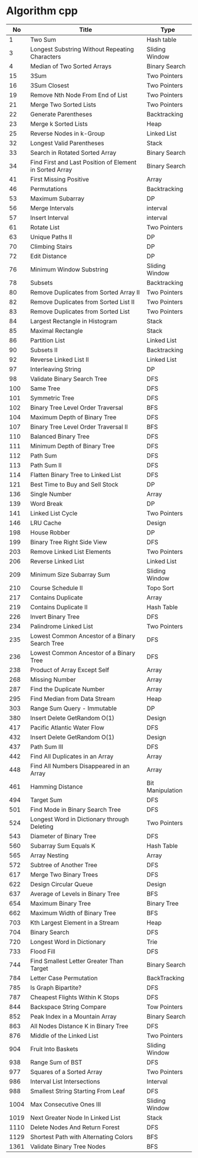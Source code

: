 # Algorithm cpp

| No   | Title                                                   | Type             |
| ---- | ------------------------------------------------------- | ---------------- |
| 1    | Two Sum                                                 | Hash table       |
| 3    | Longest Substring Without Repeating Characters          | Sliding Window   |
| 4    | Median of Two Sorted Arrays                             | Binary Search    |
| 15   | 3Sum                                                    | Two Pointers     |
| 16   | 3Sum Closest                                            | Two Pointers     |
| 19   | Remove Nth Node From End of List                        | Two Pointers     |
| 21   | Merge Two Sorted Lists                                  | Two Pointers     |
| 22   | Generate Parentheses                                    | Backtracking     |
| 23   | Merge k Sorted Lists                                    | Heap             |
| 25   | Reverse Nodes in k-Group                                | Linked List      |
| 32   | Longest Valid Parentheses                               | Stack            |
| 33   | Search in Rotated Sorted Array                          | Binary Search    |
| 34   | Find First and Last Position of Element in Sorted Array | Binary Search    |
| 41   | First Missing Positive                                  | Array            |
| 46   | Permutations                                            | Backtracking     |
| 53   | Maximum Subarray                                        | DP               |
| 56   | Merge Intervals                                         | interval         |
| 57   | Insert Interval                                         | interval         |
| 61   | Rotate List                                             | Two Pointers     |
| 63   | Unique Paths II                                         | DP               |
| 70   | Climbing Stairs                                         | DP               |
| 72   | Edit Distance                                           | DP               |
| 76   | Minimum Window Substring                                | Sliding Window   |
| 78   | Subsets                                                 | Backtracking     |
| 80   | Remove Duplicates from Sorted Array II                  | Two Pointers     |
| 82   | Remove Duplicates from Sorted List II                   | Two Pointers     |
| 83   | Remove Duplicates from Sorted List                      | Two Pointers     |
| 84   | Largest Rectangle in Histogram                          | Stack            |
| 85   | Maximal Rectangle                                       | Stack            |
| 86   | Partition List                                          | Linked List      |
| 90   | Subsets II                                              | Backtracking     |
| 92   | Reverse Linked List II                                  | Linked List      |
| 97   | Interleaving String                                     | DP               |
| 98   | Validate Binary Search Tree                             | DFS              |
| 100  | Same Tree                                               | DFS              |
| 101  | Symmetric Tree                                          | DFS              |
| 102  | Binary Tree Level Order Traversal                       | BFS              |
| 104  | Maximum Depth of Binary Tree                            | DFS              |
| 107  | Binary Tree Level Order Traversal II                    | BFS              |
| 110  | Balanced Binary Tree                                    | DFS              |
| 111  | Minimum Depth of Binary Tree                            | DFS              |
| 112  | Path Sum                                                | DFS              |
| 113  | Path Sum II                                             | DFS              |
| 114  | Flatten Binary Tree to Linked List                      | DFS              |
| 121  | Best Time to Buy and Sell Stock                         | DP               |
| 136  | Single Number                                           | Array            |
| 139  | Word Break                                              | DP               |
| 141  | Linked List Cycle                                       | Two Pointers     |
| 146  | LRU Cache                                               | Design           |
| 198  | House Robber                                            | DP               |
| 199  | Binary Tree Right Side View                             | DFS              |
| 203  | Remove Linked List Elements                             | Two Pointers     |
| 206  | Reverse Linked List                                     | Linked List      |
| 209  | Minimum Size Subarray Sum                               | Sliding Window   |
| 210  | Course Schedule II                                      | Topo Sort        |
| 217  | Contains Duplicate                                      | Array            |
| 219  | Contains Duplicate II                                   | Hash Table       |
| 226  | Invert Binary Tree                                      | DFS              |
| 234  | Palindrome Linked List                                  | Two Pointers     |
| 235  | Lowest Common Ancestor of a Binary Search Tree          | DFS              |
| 236  | Lowest Common Ancestor of a Binary Tree                 | DFS              |
| 238  | Product of Array Except Self                            | Array            |
| 268  | Missing Number                                          | Array            |
| 287  | Find the Duplicate Number                               | Array            |
| 295  | Find Median from Data Stream                            | Heap             |
| 303  | Range Sum Query - Immutable                             | DP               |
| 380  | Insert Delete GetRandom O(1)                            | Design           |
| 417  | Pacific Atlantic Water Flow                             | DFS              |
| 432  | Insert Delete GetRandom O(1)                            | Design           |
| 437  | Path Sum III                                            | DFS              |
| 442  | Find All Duplicates in an Array                         | Array            |
| 448  | Find All Numbers Disappeared in an Array                | Array            |
| 461  | Hamming Distance                                        | Bit Manipulation |
| 494  | Target Sum                                              | DFS              |
| 501  | Find Mode in Binary Search Tree                         | DFS              |
| 524  | Longest Word in Dictionary through Deleting             | Two Pointers     |
| 543  | Diameter of Binary Tree                                 | DFS              |
| 560  | Subarray Sum Equals K                                   | Hash Table       |
| 565  | Array Nesting                                           | Array            |
| 572  | Subtree of Another Tree                                 | DFS              |
| 617  | Merge Two Binary Trees                                  | DFS              |
| 622  | Design Circular Queue                                   | Design           |
| 637  | Average of Levels in Binary Tree                        | BFS              |
| 654  | Maximum Binary Tree                                     | Binary Tree      |
| 662  | Maximum Width of Binary Tree                            | BFS              |
| 703  | Kth Largest Element in a Stream                         | Heap             |
| 704  | Binary Search                                           | DFS              |
| 720  | Longest Word in Dictionary                              | Trie             |
| 733  | Flood Fill                                              | DFS              |
| 744  | Find Smallest Letter Greater Than Target                | Binary Search    |
| 784  | Letter Case Permutation                                 | BackTracking     |
| 785  | Is Graph Bipartite?                                     | DFS              |
| 787  | Cheapest Flights Within K Stops                         | DFS              |
| 844  | Backspace String Compare                                | Tow Pointers     |
| 852  | Peak Index in a Mountain Array                          | Binary Search    |
| 863  | All Nodes Distance K in Binary Tree                     | DFS              |
| 876  | Middle of the Linked List                               | Two Pointers     |
| 904  | Fruit Into Baskets                                      | Sliding Window   |
| 938  | Range Sum of BST                                        | DFS              |
| 977  | Squares of a Sorted Array                               | Two Pointers     |
| 986  | Interval List Intersections                             | Interval         |
| 988  | Smallest String Starting From Leaf                      | DFS              |
| 1004 | Max Consecutive Ones III                                | Sliding Window   |
| 1019 | Next Greater Node In Linked List                        | Stack            |
| 1110 | Delete Nodes And Return Forest                          | DFS              |
| 1129 | Shortest Path with Alternating Colors                   | BFS              |
| 1361 | Validate Binary Tree Nodes                              | BFS              |
